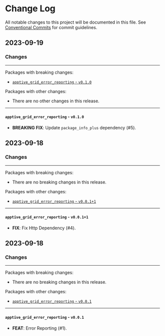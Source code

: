 # Change Log

All notable changes to this project will be documented in this file.
See [Conventional Commits](https://conventionalcommits.org) for commit guidelines.

## 2023-09-19

### Changes

---

Packages with breaking changes:

 - [`apptive_grid_error_reporting` - `v0.1.0`](#apptive_grid_error_reporting---v010)

Packages with other changes:

 - There are no other changes in this release.

---

#### `apptive_grid_error_reporting` - `v0.1.0`

 - **BREAKING** **FIX**: Update `package_info_plus` dependency (#5).


## 2023-09-18

### Changes

---

Packages with breaking changes:

 - There are no breaking changes in this release.

Packages with other changes:

 - [`apptive_grid_error_reporting` - `v0.0.1+1`](#apptive_grid_error_reporting---v0011)

---

#### `apptive_grid_error_reporting` - `v0.0.1+1`

 - **FIX**: Fix Http Dependency (#4).


## 2023-09-18

### Changes

---

Packages with breaking changes:

 - There are no breaking changes in this release.

Packages with other changes:

 - [`apptive_grid_error_reporting` - `v0.0.1`](#apptive_grid_error_reporting---v001)

---

#### `apptive_grid_error_reporting` - `v0.0.1`

 - **FEAT**: Error Reporting (#1).

